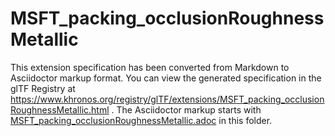 <!--
Copyright 2022 The Khronos Group Inc.
SPDX-License-Identifier: LicenseRef-KhronosSpecCopyright
-->

# MSFT_packing_occlusionRoughnessMetallic

This extension specification has been converted from Markdown to Asciidoctor markup format.
You can view the generated specification in the glTF Registry at
https://www.khronos.org/registry/glTF/extensions/MSFT_packing_occlusionRoughnessMetallic.html .
The Asciidoctor markup starts with [MSFT_packing_occlusionRoughnessMetallic.adoc](MSFT_packing_occlusionRoughnessMetallic.adoc) in this folder.
